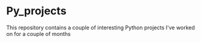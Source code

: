 # Py_projects
This repository contains a couple of interesting Python projects I've worked on for a couple of months
